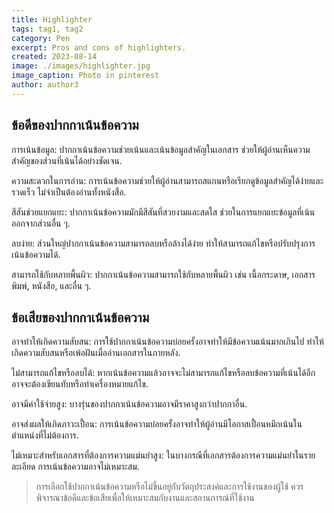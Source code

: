 ```yaml
---
title: Highlighter
tags: tag1, tag2
category: Pen
excerpt: Pros and cons of highlighters.
created: 2023-08-14
image: ./images/highlighter.jpg
image_caption: Photo in pinterest
author: author3
---
```


## ข้อดีของปากกาเน้นข้อความ

การเน้นข้อมูล: ปากกาเน้นข้อความช่วยเน้นและเน้นข้อมูลสำคัญในเอกสาร ช่วยให้ผู้อ่านเห็นความสำคัญของส่วนที่เน้นได้อย่างชัดเจน.

ความสะดวกในการอ่าน: การเน้นข้อความช่วยให้ผู้อ่านสามารถสแกนหรือเรียกดูข้อมูลสำคัญได้ง่ายและรวดเร็ว ไม่จำเป็นต้องอ่านทั้งหนังสือ.

สีสันช่วยแยกแยะ: ปากกาเน้นข้อความมักมีสีสันที่สวยงามและสดใส ช่วยในการแยกแยะข้อมูลที่เน้นออกจากส่วนอื่น ๆ.

ลบง่าย: ส่วนใหญ่ปากกาเน้นข้อความสามารถลบหรือล้างได้ง่าย ทำให้สามารถแก้ไขหรือปรับปรุงการเน้นข้อความได้.

สามารถใช้กับหลายพื้นผิว: ปากกาเน้นข้อความสามารถใช้กับหลายพื้นผิว เช่น เนื้อกระดาษ, เอกสารพิมพ์, หนังสือ, และอื่น ๆ.

## ข้อเสียของปากกาเน้นข้อความ

อาจทำให้เกิดความสับสน: การใช้ปากกาเน้นข้อความบ่อยครั้งอาจทำให้มีข้อความเน้นมากเกินไป ทำให้เกิดความสับสนหรือเพ้อฝันเมื่ออ่านเอกสารในภายหลัง.

ไม่สามารถแก้ไขหรือลบได้: หากเน้นข้อความแล้วอาจจะไม่สามารถแก้ไขหรือลบข้อความที่เน้นได้อีก อาจจะต้องเขียนทับหรือทำเครื่องหมายแก้ไข.

อาจมีค่าใช้จ่ายสูง: บางรุ่นของปากกาเน้นข้อความอาจมีราคาสูงกว่าปากกาอื่น.

อาจส่งผลให้เกิดภาวะเปื้อน: การเน้นข้อความบ่อยครั้งอาจทำให้ผู้อ่านมีโอกาสเปื้อนหมึกเน้นในตำแหน่งที่ไม่ต้องการ.

ไม่เหมาะสำหรับเอกสารที่ต้องการความแม่นยำสูง: ในบางกรณีที่เอกสารต้องการความแม่นยำในรายละเอียด การเน้นข้อความอาจไม่เหมาะสม.

> การเลือกใช้ปากกาเน้นข้อความหรือไม่ขึ้นอยู่กับวัตถุประสงค์และการใช้งานของผู้ใช้ ควรพิจารณาข้อดีและข้อเสียเพื่อให้เหมาะสมกับงานและสถานการณ์ที่ใช้งาน